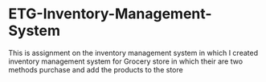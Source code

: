 # ETG-Inventory-Management-System
This is assignment on the inventory management system in which I created inventory management system for Grocery store in which their are two methods purchase and add the products to the store
